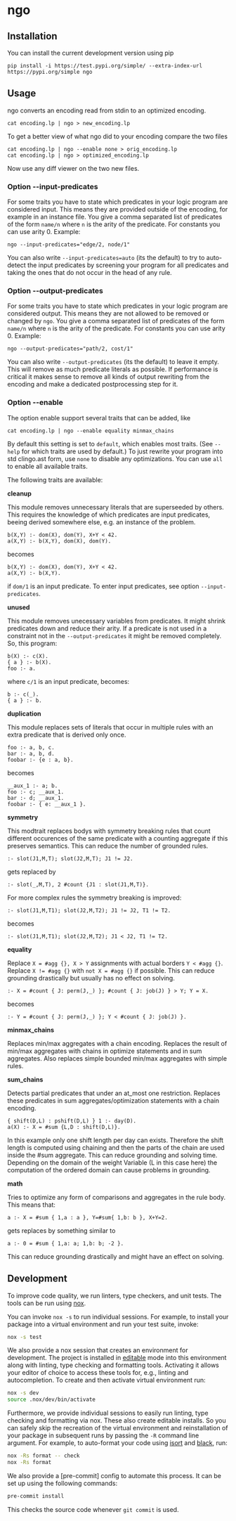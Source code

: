 # ngo

## Installation

You can install the current development version using pip

```shell
pip install -i https://test.pypi.org/simple/ --extra-index-url https://pypi.org/simple ngo
```

## Usage
ngo converts an encoding read from stdin to an optimized encoding.

```shell
cat encoding.lp | ngo > new_encoding.lp
```

To get a better view of what ngo did to your encoding compare the two files
```shell
cat encoding.lp | ngo --enable none > orig_encoding.lp
cat encoding.lp | ngo > optimized_encoding.lp
```
Now use any diff viewer on the two new files.

### Option --input-predicates
For some traits you have to state which predicates in your logic
program are considered input. This means they are provided outside of the encoding,
for example in an instance file. You give a comma separated list of predicates of the form `name/n` where `n` is the arity of the predicate. For constants you can use arity 0. 
Example:
```shell
ngo --input-predicates="edge/2, node/1"
```
You can also write `--input-predicates=auto` (its the default) to try to auto-detect the input predicates by screening your program for all predicates and taking the ones that do not occur in the head of any rule.

### Option --output-predicates
For some traits you have to state which predicates in your logic
program are considered output. This means they are not allowed to be removed or changed by `ngo`.
You give a comma separated list of predicates of the form `name/n` where `n` is the arity of the predicate. For constants you can use arity 0. 
Example:
```shell
ngo --output-predicates="path/2, cost/1"
```
You can also write `--output-predicates` (its the default) to leave it empty. This will remove as much predicate literals as possible. If performance is critical it makes sense to remove all kinds of output rewriting from the encoding and make a dedicated postprocessing step for it.

### Option --enable

The option enable support several traits that can be added, like
```shell
cat encoding.lp | ngo --enable equality minmax_chains
```
By default this setting is set to `default`, which enables most traits.
(See `--help` for which traits are used by default.)
To just rewrite your program into std clingo.ast form, use `none` to disable any optimizations.
You can use `all` to enable all available traits.

The following traits are available:

**cleanup**

This module removes unnecessary literals that are superseeded by others.
This requires the knowledge of which predicates are input predicates,
beeing derived somewhere else, e.g. an instance of the problem.

```
b(X,Y) :- dom(X), dom(Y), X+Y < 42.
a(X,Y) :- b(X,Y), dom(X), dom(Y).
```
becomes
```
b(X,Y) :- dom(X), dom(Y), X+Y < 42.
a(X,Y) :- b(X,Y).
```
if `dom/1` is an input predicate.
To enter input predicates, see option `--input-predicates`.

**unused**

This module removes unecessary variables from predicates. It might shrink predicates down and reduce their arity.
If a predicate is not used in a constraint not in the `--output-predicates` it might be removed completely.
So, this program:
```
b(X) :- c(X).
{ a } :- b(X).
foo :- a.
```
where `c/1` is an input predicate, becomes:
```
b :- c(_).
{ a } :- b.
``````

**duplication**

This module replaces sets of literals that occur in multiple rules
 with an extra predicate that is derived only once.
```
foo :- a, b, c.
bar :- a, b, d.
foobar :- {e : a, b}.
```
becomes
```
__aux_1 :- a; b.
foo :- c; __aux_1.
bar :- d; __aux_1.
foobar :- { e: __aux_1 }.
```

**symmetry**

This modtrait replaces bodys with symmetry breaking rules that
count different occurences of the same predicate with a counting aggregate
if this preserves semantics. This can reduce the number of grounded
rules.

```
:- slot(J1,M,T); slot(J2,M,T); J1 != J2.
```
gets replaced by
```
:- slot(_,M,T), 2 #count {J1 : slot(J1,M,T)}.
```
For more complex rules the symmetry breaking is improved:
```
:- slot(J1,M,T1); slot(J2,M,T2); J1 != J2, T1 != T2.
```
becomes
```
:- slot(J1,M,T1); slot(J2,M,T2); J1 < J2, T1 != T2.
```



**equality**

Replace `X = #agg {}, X > Y` assignments with actual borders `Y < #agg {}`.
Replace `X != #agg {}` with `not X = #agg {}` if possible.
This can reduce grounding drastically but usually has no effect on solving.

```
:- X = #count { J: perm(J,_) }; #count { J: job(J) } > Y; Y = X.
```
becomes
```
:- Y = #count { J: perm(J,_) }; Y < #count { J: job(J) }.
```

**minmax_chains**

Replaces min/max aggregates with a chain encoding.
Replaces the result of min/max aggregates with chains in optimize statements and in sum aggregates.
Also replaces simple bounded min/max aggregates with simple rules.

**sum_chains**

Detects partial predicates that under an at_most one restriction.
Replaces these predicates in sum aggregates/optimization statements with a chain encoding.

```
{ shift(D,L) : pshift(D,L) } 1 :- day(D).
a(X) :- X = #sum {L,D : shift(D,L)}.
```
In this example only one shift length per day can exists.
Therefore the shift length is computed using chaining and then the
parts of the chain are used inside the #sum aggregate.
This can reduce grounding and solving time.
Depending on the domain of the weight Variable (L in this case here)
the computation of the ordered domain can cause problems in grounding.

**math**

Tries to optimize any form of comparisons and aggregates in the rule body.
This means that:
```
a :- X = #sum { 1,a : a }, Y=#sum{ 1,b: b }, X+Y=2.
```
gets replaces by something similar to
```
a :- 0 = #sum { 1,a: a; 1,b: b; -2 }.
```
This can reduce grounding drastically and might have an effect on solving.



## Development

To improve code quality, we run linters, type checkers, and unit tests. The
tools can be run using [nox]. 

You can invoke `nox -s` to run individual sessions. For example, to install
your package into a virtual environment and run your test suite, invoke:

```bash
nox -s test
```

We also provide a nox session that creates an environment for development. The
project is installed in [editable] mode into this environment along with
linting, type checking and formatting tools. Activating it allows your editor
of choice to access these tools for, e.g., linting and autocompletion. To
create and then activate virtual environment run:

```bash
nox -s dev
source .nox/dev/bin/activate
```

Furthermore, we provide individual sessions to easily run linting, type
checking and formatting via nox. These also create editable installs. So you
can safely skip the recreation of the virtual environment and reinstallation of
your package in subsequent runs by passing the `-R` command line argument. For
example, to auto-format your code using [isort] and [black], run:

```bash
nox -Rs format -- check
nox -Rs format
```

We also provide a [pre-commit] config to automate this process. It can be
set up using the following commands:

```bash
pre-commit install
```

This checks the source code whenever `git commit` is used.

[nox]: https://nox.thea.codes/en/stable/index.html
[pre]: https://pre-commit.com/
[black]: https://black.readthedocs.io/en/stable/
[isort]: https://pycqa.github.io/isort/
[editable]: https://setuptools.pypa.io/en/latest/userguide/development_mode.html
